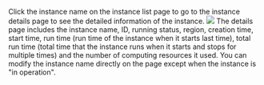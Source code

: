 Click the instance name on the instance list page to go to the instance details page to see the detailed information of the instance.
![](https://main.qcloudimg.com/raw/5be594c2b855417b9945bd2c3c1184a7.png)
The details page includes the instance name, ID, running status, region, creation time, start time, run time (run time of the instance when it starts last time), total run time (total time that the instance runs when it starts and stops for multiple times) and the number of computing resources it used.
You can modify the instance name directly on the page except when the instance is "in operation".
